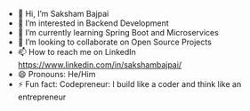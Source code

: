 - 👋 Hi, I’m Saksham Bajpai
- 👀 I’m interested in Backend Development
- 🌱 I’m currently learning Spring Boot and Microservices
- 💞️ I’m looking to collaborate on Open Source Projects
- 📫 How to reach me on LinkedIn https://www.linkedin.com/in/sakshambajpai/
- 😄 Pronouns: He/Him
- ⚡ Fun fact: Codepreneur: I build like a coder and think like an entrepreneur

<!---
sakshambajpai1604/sakshambajpai1604 is a ✨ special ✨ repository because its `README.md` (this file) appears on your GitHub profile.
You can click the Preview link to take a look at your changes.
--->
